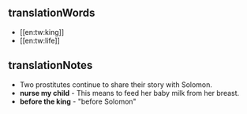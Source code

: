 ## translationWords

* [[en:tw:king]]
* [[en:tw:life]]

## translationNotes

* Two prostitutes continue to share their story with Solomon.
* **nurse my child** - This means to feed her baby milk from her breast.
* **before the king** - "before Solomon"
